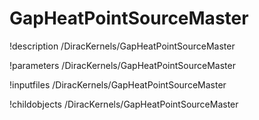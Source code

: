 <!-- MOOSE Documentation Stub: Remove this when content is added. -->

# GapHeatPointSourceMaster
!description /DiracKernels/GapHeatPointSourceMaster

!parameters /DiracKernels/GapHeatPointSourceMaster

!inputfiles /DiracKernels/GapHeatPointSourceMaster

!childobjects /DiracKernels/GapHeatPointSourceMaster
